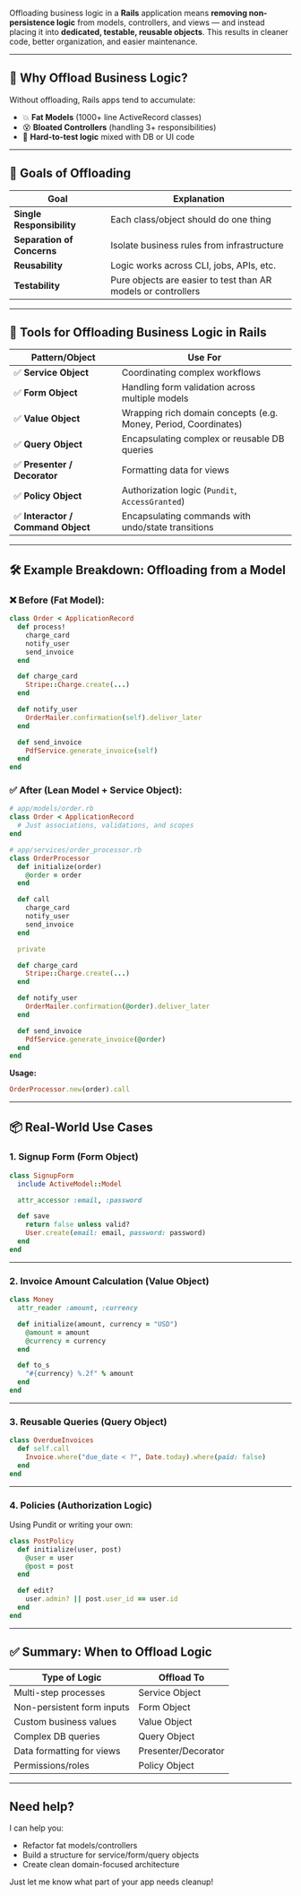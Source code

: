 Offloading business logic in a **Rails** application means **removing non-persistence logic** from models, controllers, and views — and instead placing it into **dedicated, testable, reusable objects**. This results in cleaner code, better organization, and easier maintenance.

---

## 🔧 Why Offload Business Logic?

Without offloading, Rails apps tend to accumulate:

* 💥 **Fat Models** (1000+ line ActiveRecord classes)
* 😵 **Bloated Controllers** (handling 3+ responsibilities)
* 🧪 **Hard-to-test logic** mixed with DB or UI code

---

## 🎯 Goals of Offloading

| Goal                       | Explanation                                                   |
| -------------------------- | ------------------------------------------------------------- |
| **Single Responsibility**  | Each class/object should do one thing                         |
| **Separation of Concerns** | Isolate business rules from infrastructure                    |
| **Reusability**            | Logic works across CLI, jobs, APIs, etc.                      |
| **Testability**            | Pure objects are easier to test than AR models or controllers |

---

## 🧰 Tools for Offloading Business Logic in Rails

| Pattern/Object                    | Use For                                                         |
| --------------------------------- | --------------------------------------------------------------- |
| ✅ **Service Object**              | Coordinating complex workflows                                  |
| ✅ **Form Object**                 | Handling form validation across multiple models                 |
| ✅ **Value Object**                | Wrapping rich domain concepts (e.g. Money, Period, Coordinates) |
| ✅ **Query Object**                | Encapsulating complex or reusable DB queries                    |
| ✅ **Presenter / Decorator**       | Formatting data for views                                       |
| ✅ **Policy Object**               | Authorization logic (`Pundit`, `AccessGranted`)                 |
| ✅ **Interactor / Command Object** | Encapsulating commands with undo/state transitions              |

---

## 🛠 Example Breakdown: Offloading from a Model

### ❌ Before (Fat Model):

```ruby
class Order < ApplicationRecord
  def process!
    charge_card
    notify_user
    send_invoice
  end

  def charge_card
    Stripe::Charge.create(...)
  end

  def notify_user
    OrderMailer.confirmation(self).deliver_later
  end

  def send_invoice
    PdfService.generate_invoice(self)
  end
end
```

### ✅ After (Lean Model + Service Object):

```ruby
# app/models/order.rb
class Order < ApplicationRecord
  # Just associations, validations, and scopes
end

# app/services/order_processor.rb
class OrderProcessor
  def initialize(order)
    @order = order
  end

  def call
    charge_card
    notify_user
    send_invoice
  end

  private

  def charge_card
    Stripe::Charge.create(...)
  end

  def notify_user
    OrderMailer.confirmation(@order).deliver_later
  end

  def send_invoice
    PdfService.generate_invoice(@order)
  end
end
```

**Usage:**

```ruby
OrderProcessor.new(order).call
```

---

## 📦 Real-World Use Cases

### 1. **Signup Form (Form Object)**

```ruby
class SignupForm
  include ActiveModel::Model

  attr_accessor :email, :password

  def save
    return false unless valid?
    User.create(email: email, password: password)
  end
end
```

---

### 2. **Invoice Amount Calculation (Value Object)**

```ruby
class Money
  attr_reader :amount, :currency

  def initialize(amount, currency = "USD")
    @amount = amount
    @currency = currency
  end

  def to_s
    "#{currency} %.2f" % amount
  end
end
```

---

### 3. **Reusable Queries (Query Object)**

```ruby
class OverdueInvoices
  def self.call
    Invoice.where("due_date < ?", Date.today).where(paid: false)
  end
end
```

---

### 4. **Policies (Authorization Logic)**

Using Pundit or writing your own:

```ruby
class PostPolicy
  def initialize(user, post)
    @user = user
    @post = post
  end

  def edit?
    user.admin? || post.user_id == user.id
  end
end
```

---

## ✅ Summary: When to Offload Logic

| Type of Logic              | Offload To          |
| -------------------------- | ------------------- |
| Multi-step processes       | Service Object      |
| Non-persistent form inputs | Form Object         |
| Custom business values     | Value Object        |
| Complex DB queries         | Query Object        |
| Data formatting for views  | Presenter/Decorator |
| Permissions/roles          | Policy Object       |

---

## Need help?

I can help you:

* Refactor fat models/controllers
* Build a structure for service/form/query objects
* Create clean domain-focused architecture

Just let me know what part of your app needs cleanup!
